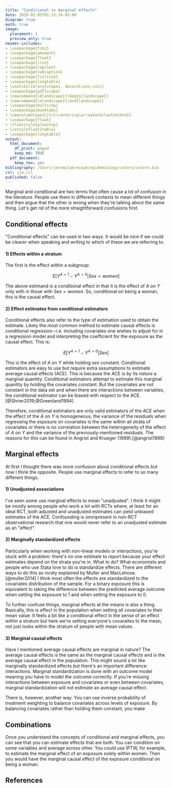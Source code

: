 ```yaml
---
title: "Conditional vs marginal effects"
date: 2020-02-05T01:13:14-05:00
diagram: true
math: true
image:
  placement: 1
  preview_only: true
header-includes:
- \usepackage{tikz}
- \usepackage{amsmath}
- \usepackage{float}
- \usepackage{cite}
- \usepackage{caption}
- \usepackage{subcaption}
- \usepackage{fixltx2e}
- \usepackage{longtable}
- \usetikzlibrary{shapes, decorations,calc}
- \usepackage{pdflscape}
- \newcommand{\blandscape}{\begin{landscape}}
- \newcommand{\elandscape}{\end{landscape}}
- \usepackage{multirow}
- \usepackage{booktabs}
- \newcolumntype{L}{<{\centering\arraybackslash}m{9cm}}
- \usepackage{float}
- \floatstyle{plaintop}
- \restylefloat{table}
- \usepackage{longtable}
output:
  html_document:
    df_print: paged
    keep_md: TRUE
  pdf_document:
    keep_tex: yes
bibliography: /Users/jeremylabrecque/epidemiology/zotero/zotero.bib
csl: ije.csl
published: false
---
```






Marginal and conditional are two terms that often cause a lot of confusion in the literature. People use them in different contexts to mean different things and then argue that the other is wrong when they're talking about the same thing. Let's get rid of the more straightforward confusions first.

## Conditional effects

"Conditional effects" can be used in two ways. It would be nice if we could be clearer when speaking and writing to which of these we are referring to. 

#### 1) Effects within a stratum

The first is the effect within a subgroup: 

$$ E[Y^{A=1}-Y^{A=0}|Sex=women] $$

The above estimand is a conditional effect in that it is the effect of $A$ on $Y$ only with in those with $Sex=women$. So, conditional on being a woman, this is the causal effect.


#### 2) Effect estimates from conditional estimators

Conditional effects also refer to the type of estimation used to obtain the estimate. Likely the most common method to estimate causal effects is conditional regression--i.e. including covariates one wishes to adjust for in a regression model and interpreting the coefficient for the exposure as the causal effect. This is:

$$ E[Y^{A=1}-Y^{A=0}|Sex] $$

This is the effect of $A$ on $Y$ while holding $sex$ constant. Conditional estimators are easy to use but require extra assumptions to estimate average causal effects (ACE). This is because the ACE is _by its nature_ a marginal quantity. Conditional estimators attempt to estimate this marginal quantity by holding the covariates constant. But the covariates are not constant in the data set and when there are interactions between variables, the conditional estimator can be biased with respect to the ACE.[@Shrier2019;@Greenland1994]

Therefore, conditional estimators are only valid estimators of the ACE when the effect of the $A$ on $Y$ is homogeneous, the variance of the residuals when regressing the exposure on covariates is the same within all strata of covariates or there is no correlation between the heterogeneity of the effect of $A$ on $Y$ and the variance of the previously-mentioned residuals. The reasons for this can be found in Angrist and Krueger (1999).[@angrist1999]

## Marginal effects

At first I thought there was more confusion about conditional effects but now I think the opposite. People use marginal effects to refer to so many different things.

#### 1) Unadjusted associations

I've seen some use marginal effects to mean "unadjusted". I think it might be mostly among people who work a lot with RCTs where, at least for an ideal RCT, both adjusted and unadjusted estimates can yield unbiased estimates of the ACE. Confounding is omnipresent in non-RCT observational research that one would never refer to an unadjusted estimate as an "effect". 

#### 2) Marginally standardized effects

Particularly when working with non-linear models or interactions, you're stuck with a problem: there's no one estimate to report because your effect estimates depend on the strata you're in. What to do? What economists and people who use Stata love to do is standardize effects. There are different ways to do this as nicely explained by Muller and MacLehose.[@muller2014] I think most often the effects are standardized to the covariates distribution of the sample. For a binary exposure this is equivalent to taking the difference between the predicted average outcome when setting the exposure to 1 and when setting the exposure to 0.

To further confuse things, marginal effects at the means is also a thing. Basically, this is effect in the population when setting all covariates to their mean value. It feels a bit like a conditional effect in the sense of an effect within a stratum but here we're setting everyone's covaraites to the mean, not just looks within the stratum of people with mean values. 

#### 3) Marginal causal effects

Have I mentioned average causal effects are marginal in nature? The average causal effects is the same as the marginal causal effects and is the average causal effect in the population. This might sound a lot like marginally standardized effects but there's an important difference: interactions. Marginal standardization is done with an outcome model meaning you have to model the outcome correctly. If you're missing interactions between exposure and covariates or even between covariates, marginal standardization will not estimate an average causal effect.

There is, however, another way. You can use inverse probability of treatment weighting to balance covariates across levels of exposure. By balancing covariates rather than holding them constant, you make 


## Combinations

Once you understand the concepts of conditional and marginal effects, you can see that you can estimate effects that are both. You can condition on some variables and average across other. You could use IPTW, for example, to estimate the marginal effect of an exposure solely within women. Then you would have the marginal causal effect of the exposure conditional on being a woman. 



## References

<div id="refs"></div>
